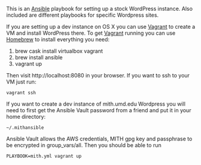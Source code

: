 This is an [Ansible] playbook for setting up a stock WordPress instance.
Also included are different playbooks for specific Wordpress sites.

If you are setting up a dev instance on OS X you can use [Vagrant] to 
create a VM and install WordPress there. To get [Vagrant] running you can
use [Homebrew] to install everything you need:

1. brew cask install virtualbox vagrant
2. brew install ansible
3. vagrant up

Then visit http://localhost:8080 in your browser. If you want to ssh to your
VM just run: 

    vagrant ssh

If you want to create a dev instance of mith.umd.edu Wordpress you will need 
to first get the Ansible Vault password from a friend and put it in your home 
directory:

    ~/.mithansible

Ansible Vault allows the AWS credentials, MITH gpg key and passphrase to be
encrypted in group_vars/all. Then you should be able to run 

    PLAYBOOK=mith.yml vagrant up

[Homebrew]: http://brew.sh/
[Vagrant]: https://www.vagrantup.com/
[Ansible]: http://www.ansible.com/
